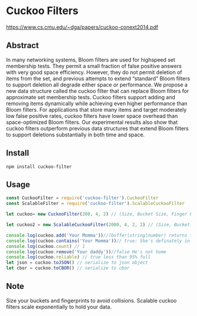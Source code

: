 # Cuckoo Filters

https://www.cs.cmu.edu/~dga/papers/cuckoo-conext2014.pdf

## Abstract
In many networking systems, Bloom filters are used for highspeed
set membership tests. They permit a small fraction
of false positive answers with very good space efficiency.
However, they do not permit deletion of items from the set,
and previous attempts to extend “standard” Bloom filters to
support deletion all degrade either space or performance.
We propose a new data structure called the cuckoo filter
that can replace Bloom filters for approximate set membership
tests. Cuckoo filters support adding and removing items
dynamically while achieving even higher performance than
Bloom filters. For applications that store many items and
target moderately low false positive rates, cuckoo filters have
lower space overhead than space-optimized Bloom filters.
Our experimental results also show that cuckoo filters outperform
previous data structures that extend Bloom filters to
support deletions substantially in both time and space.

## Install
```
npm install cuckoo-filter
```

## Usage
```javascript
const CuckooFilter = require('cuckoo-filter').CuckooFilter
const ScalableFilter = require('cuckoo-filter').ScalableCuckooFilter

let cuckoo= new CuckooFilter(200, 4, 2) // (Size, Bucket Size, Finger Print Size)

let cuckoo2 = new ScalableCuckooFilter(2000, 4, 2, 2) // (Size, Bucket Size, Finger Print Size, Exponential Scale)

console.log(cuckoo.add('Your Momma'))//(buffer|string|number) returns true if successful
console.log(cuckoo.contains('Your Momma'))// true: She's definately in there
console.log(cuckoo.count) // 1
console.log(cuckoo.remove('Your daddy'))//false He's not home
console.log(cuckoo.reliable) // true less than 95% full
let json = cuckoo.toJSON() // serialize to json object
let cbor = cuckoo.toCBOR() // serialize to cbor


```
## Note
Size your buckets and fingerprints to avoid collisions.
Scalable cuckoo filters scale exponentially to hold your data.
